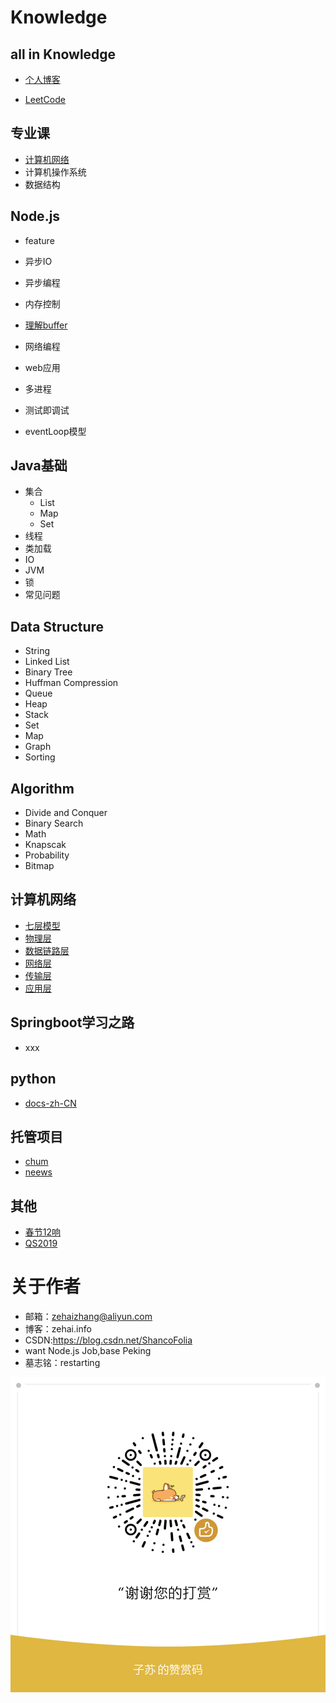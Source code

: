 # Knowledge
## all in Knowledge

- [个人博客](http://zehai.info)

- [LeetCode](http://zehai.info/categories/LeetCode/)

## 专业课

- [计算机网络](http://zehai.info/cnetwork/)
- 计算机操作系统
- 数据结构

## Node.js

- feature
- 异步IO
- 异步编程
- 内存控制
- [理解buffer](http://zehai.info/Nodejs/)
- 网络编程
- web应用
- 多进程
- 测试即调试

- eventLoop模型

## Java基础

- 集合
  - List
  - Map
  - Set
- 线程
- 类加载
- IO
- JVM
- 锁
- 常见问题

## Data Structure

- String
- Linked List
- Binary Tree
- Huffman Compression
- Queue
- Heap
- Stack
- Set
- Map
- Graph
- Sorting

## Algorithm

- Divide and Conquer
- Binary Search
- Math
- Knapscak
- Probability
- Bitmap

## 计算机网络

- [七层模型](http://zehai.info/cnetwork/)
- [物理层](http://zehai.info/cnetwork/)
- [数据链路层](http://zehai.info/cnetwork/)
- [网络层](http://zehai.info/cnetwork/)
- [传输层](http://zehai.info/cnetwork/)
- [应用层](http://zehai.info/cnetwork/)

## Springboot学习之路

- xxx

## python

- [docs-zh-CN](https://docs.python.org/zh-cn/3.7/tutorial/index.html)

## 托管项目

- [chum](https://github.com/ShawnGoethe/chum)
- [neews](https://github.com/ShawnGoethe/neews)

## 其他

- [春节12响](http://zehai.info/2019/04/04/2019-04-04-%E6%98%A5%E8%8A%8212%E5%93%8D/)
- [QS2019](http://zehai.info/qs2019/)

# 关于作者

- 邮箱：zehaizhang@aliyun.com
- 博客：zehai.info
- CSDN:https://blog.csdn.net/ShancoFolia
- want Node.js Job,base Peking
- 墓志铭：restarting

![](/img/wechatpay.png)